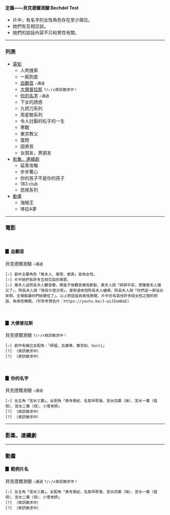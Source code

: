 <h4>定義——貝克德爾測驗 Bechdel Test</h4>

* 片中，有名字的女性角色存在至少兩位。
* 她們有互相交談。
* 她們的談話內容不只和男性有關。

---

<h3>列表</h3>

* [電影](#電影)
    * 人肉搜索
    * 一屍到底
    * [血觀音](#血觀音) `✓通過`
    * [大佛普拉斯](#大佛普拉斯) `?/✓/✗資訊徵求中！`
    * [你的名字](#你的名字) `✓通過`
    * 下女的誘惑
    * 九把刀系列
    * 周星馳系列
    * 令人討厭的松子的一生
    * 寒戰
    * 東京教父
    * 葉問
    * 囧男孩
    * 女朋友，男朋友
* [影集、連續劇](#影集)
    * 延熹攻略
    * 步步驚心
    * 你的孩子不是你的孩子
    * 183 club
    * 民視系列
* [動畫](#動畫)
    * 海賊王
    * 哆拉A夢

---

<h3 id="電影">電影</h3>

<br><h4 id="血觀音">▊ 血觀音</h4> 

貝克德爾測驗 `✓通過`

    [✓] 劇中主要角色「棠夫人、棠寧、棠真」皆為女性。
    [✓] 片中她們有許多互相交談的場景。
    [✓] 棠夫人送院長夫人觀音像，開盒子後觀音像有斷裂，棠夫人說「碎碎平安，菩薩替夫人擋災了」，院長夫人說「我有什麼災呢」，棠寧過來抱院長夫人緩頰，院長夫人說「你們這一家站出來啊，全場都讓你們給鎮住了」。以上對話皆與男性無關，片中亦有其他許多段女性之間的對話、與男性無關。（可參考預告片：https://youtu.be/J-azJZomBaE)

<br><h4 id="大佛普拉斯">▊ 大佛普拉斯</h4>

貝克德爾測驗 `?/✓/✗資訊徵求中！`

    [✓] 劇中有幾位女配角：「師姐、瓦樂蒂、葉芬如、Gucci」
    [?] （資訊徵求中）
    [?] （資訊徵求中）

<br><h4 id="你的名字">▊ 你的名字</h4>

貝克德爾測驗 `✓通過`

    [✓] 女主角「宮水三葉」、女配角「奧寺美紀、名取早耶香、宮水四葉（妹）、宮水一葉（祖母）、宮水二葉（母）、小雪老師」
    [?] （資訊徵求中）
    [?] （資訊徵求中）

---

<h3 id="影集">影集、連續劇</h3>

---

<h3 id="動畫">動畫</h3>

<h4 id="範例片名">▊ 範例片名</h4>

貝克德爾測驗 `✓通過` `?/✓/✗資訊徵求中！`

    [✓] 女主角「宮水三葉」、女配角「奧寺美紀、名取早耶香、宮水四葉（妹）、宮水一葉（祖母）、宮水二葉（母）、小雪老師」
    [?] （資訊徵求中）
    [?] （資訊徵求中）
